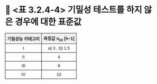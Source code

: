 # 🔹 <표 3.2.4-4> 기밀성 테스트를 하지 않은 경우에 대한 표준값

<!DOCTYPE html>
<html lang="ko">
<head>
  <meta charset="UTF-8">
  <title>기밀성능 카테고리 표</title>
  <style>
    table {
      border-collapse: collapse;
      width: 50%;
      font-family: "Malgun Gothic", sans-serif;
      font-size: 14px;
      text-align: center;
    }
    th, td {
      border: 1px solid black;
      padding: 6px;
    }
    th {
      background-color: #f0f0f0;
    }
  </style>
</head>
<body>
  <table>
    <tr>
      <th>기밀성능 카테고리</th>
      <th>측정값 n<sub>50</sub> [h−1]</th>
    </tr>
    <tr>
      <td>I</td>
      <td>a) 3 , b) 1.5</td>
    </tr>
    <tr>
      <td>II</td>
      <td>4</td>
    </tr>
    <tr>
      <td>III</td>
      <td>6</td>
    </tr>
    <tr>
      <td>IV</td>
      <td>10</td>
    </tr>
  </table>
</body>
</html>
